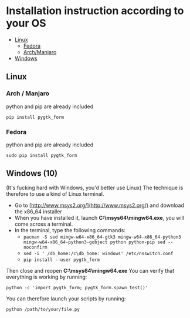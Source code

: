 # Installation instruction according to your OS

- [Linux](#linux)
  * [Fedora](#fedora)
  * [Arch/Manjaro](#arch--manjaro)
- [Windows](#windows)

## Linux

### Arch / Manjaro

python and pip are already included

    pip install pygtk_form

### Fedora

python and pip are already included

    sudo pip install pygtk_form
    
## Windows (10)

(It's fucking hard with Windows, you'd better use Linux)
The technique is therefore to use a kind of Linux terminal.

- Go to [http://www.msys2.org/](http://www.msys2.org/) and download the x86_64 installer
- When you have installed it, launch **C:\msys64\mingw64.exe**, you will come across a terminal.
- In the terminal, type the following commands:
  * `pacman -S sed mingw-w64-x86_64-gtk3 mingw-w64-x86_64-python3 mingw-w64-x86_64-python3-gobject python python-pip sed --noconfirm`
  * `sed -i ' /db_home:/c\db_home: windows' /etc/nsswitch.conf`
  * `pip install --user pygtk_form`

Then close and reopen **C:\msys64\mingw64.exe**
You can verify that everything is working by running:

    python -c 'import pygtk_form; pygtk_form.spawn_test()'
    
You can therefore launch your scripts by running:

    python /path/to/your/file.py
